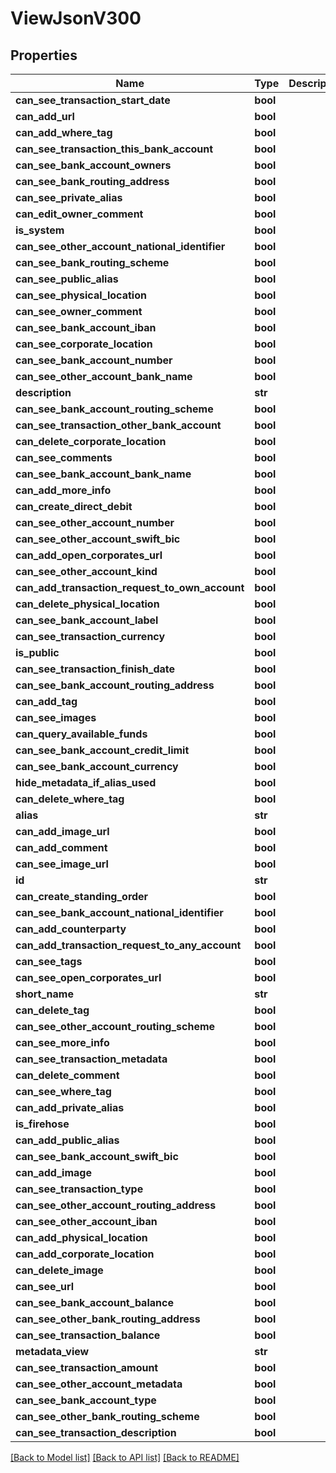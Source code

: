# ViewJsonV300

## Properties
Name | Type | Description | Notes
------------ | ------------- | ------------- | -------------
**can_see_transaction_start_date** | **bool** |  | 
**can_add_url** | **bool** |  | 
**can_add_where_tag** | **bool** |  | 
**can_see_transaction_this_bank_account** | **bool** |  | 
**can_see_bank_account_owners** | **bool** |  | 
**can_see_bank_routing_address** | **bool** |  | 
**can_see_private_alias** | **bool** |  | 
**can_edit_owner_comment** | **bool** |  | 
**is_system** | **bool** |  | 
**can_see_other_account_national_identifier** | **bool** |  | 
**can_see_bank_routing_scheme** | **bool** |  | 
**can_see_public_alias** | **bool** |  | 
**can_see_physical_location** | **bool** |  | 
**can_see_owner_comment** | **bool** |  | 
**can_see_bank_account_iban** | **bool** |  | 
**can_see_corporate_location** | **bool** |  | 
**can_see_bank_account_number** | **bool** |  | 
**can_see_other_account_bank_name** | **bool** |  | 
**description** | **str** |  | 
**can_see_bank_account_routing_scheme** | **bool** |  | 
**can_see_transaction_other_bank_account** | **bool** |  | 
**can_delete_corporate_location** | **bool** |  | 
**can_see_comments** | **bool** |  | 
**can_see_bank_account_bank_name** | **bool** |  | 
**can_add_more_info** | **bool** |  | 
**can_create_direct_debit** | **bool** |  | 
**can_see_other_account_number** | **bool** |  | 
**can_see_other_account_swift_bic** | **bool** |  | 
**can_add_open_corporates_url** | **bool** |  | 
**can_see_other_account_kind** | **bool** |  | 
**can_add_transaction_request_to_own_account** | **bool** |  | 
**can_delete_physical_location** | **bool** |  | 
**can_see_bank_account_label** | **bool** |  | 
**can_see_transaction_currency** | **bool** |  | 
**is_public** | **bool** |  | 
**can_see_transaction_finish_date** | **bool** |  | 
**can_see_bank_account_routing_address** | **bool** |  | 
**can_add_tag** | **bool** |  | 
**can_see_images** | **bool** |  | 
**can_query_available_funds** | **bool** |  | 
**can_see_bank_account_credit_limit** | **bool** |  | 
**can_see_bank_account_currency** | **bool** |  | 
**hide_metadata_if_alias_used** | **bool** |  | 
**can_delete_where_tag** | **bool** |  | 
**alias** | **str** |  | 
**can_add_image_url** | **bool** |  | 
**can_add_comment** | **bool** |  | 
**can_see_image_url** | **bool** |  | 
**id** | **str** |  | 
**can_create_standing_order** | **bool** |  | 
**can_see_bank_account_national_identifier** | **bool** |  | 
**can_add_counterparty** | **bool** |  | 
**can_add_transaction_request_to_any_account** | **bool** |  | 
**can_see_tags** | **bool** |  | 
**can_see_open_corporates_url** | **bool** |  | 
**short_name** | **str** |  | 
**can_delete_tag** | **bool** |  | 
**can_see_other_account_routing_scheme** | **bool** |  | 
**can_see_more_info** | **bool** |  | 
**can_see_transaction_metadata** | **bool** |  | 
**can_delete_comment** | **bool** |  | 
**can_see_where_tag** | **bool** |  | 
**can_add_private_alias** | **bool** |  | 
**is_firehose** | **bool** |  | [optional] 
**can_add_public_alias** | **bool** |  | 
**can_see_bank_account_swift_bic** | **bool** |  | 
**can_add_image** | **bool** |  | 
**can_see_transaction_type** | **bool** |  | 
**can_see_other_account_routing_address** | **bool** |  | 
**can_see_other_account_iban** | **bool** |  | 
**can_add_physical_location** | **bool** |  | 
**can_add_corporate_location** | **bool** |  | 
**can_delete_image** | **bool** |  | 
**can_see_url** | **bool** |  | 
**can_see_bank_account_balance** | **bool** |  | 
**can_see_other_bank_routing_address** | **bool** |  | 
**can_see_transaction_balance** | **bool** |  | 
**metadata_view** | **str** |  | 
**can_see_transaction_amount** | **bool** |  | 
**can_see_other_account_metadata** | **bool** |  | 
**can_see_bank_account_type** | **bool** |  | 
**can_see_other_bank_routing_scheme** | **bool** |  | 
**can_see_transaction_description** | **bool** |  | 

[[Back to Model list]](../README.md#documentation-for-models) [[Back to API list]](../README.md#documentation-for-api-endpoints) [[Back to README]](../README.md)


